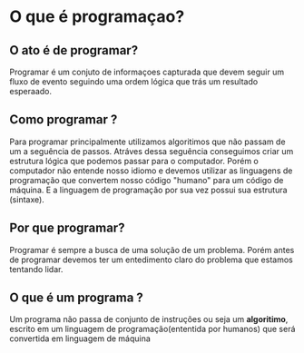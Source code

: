 # O que é programaçao?

## O ato é de programar?
Programar é um conjuto de informaçoes capturada que devem seguir um fluxo de evento seguindo uma ordem lógica que trás um resultado esperaado.


## Como programar ?
Para programar principalmente utilizamos algoritimos que não passam de um a seguência de passos. Atráves dessa seguência conseguimos criar um estrutura lógica que podemos passar para o computador. Porém o computador não entende nosso idiomo e devemos utilizar as linguagens de programação que convertem nosso código "humano" para um código de máquina.
E a linguagem de programação por sua vez possui sua estrutura (sintaxe).

## Por que programar? 
Programar é sempre a busca de uma solução de um problema. Porém antes de programar devemos ter um entedimento claro do problema que estamos tentando lidar.


## O que é um programa ?
Um programa não passa de conjunto de instruções ou seja um **algoritimo**, escrito em um linguagem de programação(ententida por humanos) que será convertida em linguagem de máquina

